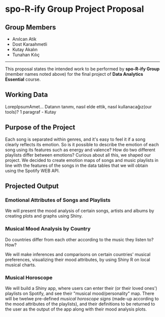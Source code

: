 # spo-R-ify Group Project Proposal


## Group Members
  - Anılcan Atik
  - Dost Karaahmetli
  - Kutay Akalın
  - Tunahan Kılıç
---------

This proposal states the intended work to be performed by **spo-R-ify Group** (member names noted above) for the final project of **Data Analytics Essential** course.

## Working Data
  LorepIpsumAmet... Datanın tanımı, nasıl elde ettik, nasıl kullanacağız(our tools)? 1 paragraf - Kutay
  
  
## Purpose of the Project
  Each song is separated within genres, and it's easy to feel it if a song clearly reflects its emotion. So is it possible to describe the emotion of each song using its features such as energy and valence? How do two different playlists differ between emotions? Curious about all this, we shaped our project. We decided to create emotion maps of songs and music playlists in line with the features of the songs in the data tables that we will obtain using the Spotify WEB API.
  
  
## Projected Output

### Emotional Attributes of Songs and Playlists
  We will present the mood analysis of certain songs, artists and albums by creating plots and graphs using Shiny.
  
### Musical Mood Analysis by Country
  Do countries differ from each other according to the music they listen to? How? 
  
  We will make inferences and comparisons on certain countries' musical preferences, visualizing their mood attributes, by using Shiny R on local musical charts.
  
### Musical Horoscope
  We will build a Shiny app, where users can enter their (or their loved ones') playlists on Spotify, and see their "musical mood/personality" map.
  There will be twelwe pre-defined *musical horoscope signs* (made-up according to the mood attributes of the playlists), and their definitions to be returned to the user as the output of the app along with their mood analysis plots. 
  
 

 

